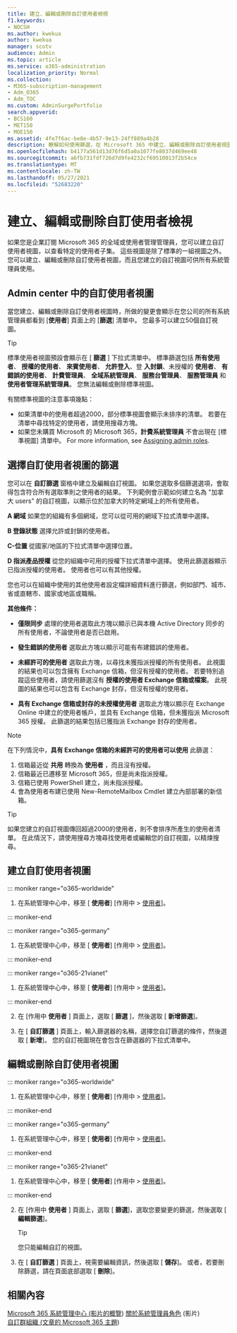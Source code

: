 ```yaml
---
title: 建立、編輯或刪除自訂使用者檢視
f1.keywords:
- NOCSH
ms.author: kwekua
author: kwekua
manager: scotv
audience: Admin
ms.topic: article
ms.service: o365-administration
localization_priority: Normal
ms.collection:
- M365-subscription-management
- Adm_O365
- Adm_TOC
ms.custom: AdminSurgePortfolio
search.appverid:
- BCS160
- MET150
- MOE150
ms.assetid: 4fe7f6ac-be8e-4b57-9e13-24ff889a4b28
description: 瞭解如何使用篩選，在 Microsoft 365 中建立、編輯或刪除自訂使用者視圖。
ms.openlocfilehash: b4177a561d13d76f6d5a0a1077fe8037d469ee48
ms.sourcegitcommit: a6fb731fdf726d7d9fe4232cf69510013f2b54ce
ms.translationtype: MT
ms.contentlocale: zh-TW
ms.lasthandoff: 05/27/2021
ms.locfileid: "52683220"
---
```

# <a name="create-edit-or-delete-a-custom-user-view"></a>建立、編輯或刪除自訂使用者檢視

如果您是企業訂閱 Microsoft 365 的全域或使用者管理管理員，您可以建立自訂使用者視圖，以查看特定的使用者子集。 這些視圖是除了標準的一組視圖之外。 您可以建立、編輯或刪除自訂使用者視圖，而且您建立的自訂視圖可供所有系統管理員使用。
  
## <a name="custom-user-views-in-the-admin-center"></a>Admin center 中的自訂使用者視圖

當您建立、編輯或刪除自訂使用者視圖時，所做的變更會顯示在您公司的所有系統管理員都看到 [**使用者**] 頁面上的 [**篩選**] 清單中。 您最多可以建立50個自訂視圖。 

> [!TIP]
>  標準使用者視圖預設會顯示在 [ **篩選** ] 下拉式清單中。 標準篩選包括 **所有使用者**、 **授權的使用者**、 **來賓使用者**、  **允許登入**、登 **入封鎖**、未授權的 **使用者**、 **有錯誤的使用者**、 **計費管理員**、 **全域系統管理員**、 **服務台管理員**、 **服務管理員** 和 **使用者管理系統管理員**。 您無法編輯或刪除標準視圖。 

有關標準視圖的注意事項幾點： 

- 如果清單中的使用者超過2000，部分標準視圖會顯示未排序的清單。 若要在清單中尋找特定的使用者，請使用搜尋方塊。 
- 如果您未購買 Microsoft 的 Microsoft 365，**計費系統管理員** 不會出現在 [標準視圖] 清單中。 For more information, see [Assigning admin roles](assign-admin-roles.md). 
  
## <a name="choose-the-filters-for-your-custom-user-view"></a>選擇自訂使用者視圖的篩選

您可以在 **自訂篩選** 窗格中建立及編輯自訂視圖。 如果您選取多個篩選選項，會取得包含符合所有選取準則之使用者的結果。 下列範例會示範如何建立名為 "加拿大 users" 的自訂視圖，以顯示位於加拿大的特定網域上的所有使用者。 

  
 **A 網域** 如果您的組織有多個網域，您可以從可用的網域下拉式清單中選擇。 
  
 **B 登錄狀態** 選擇允許或封鎖的使用者。 
  
 **C-位置** 從國家/地區的下拉式清單中選擇位置。 
  
 **D 指派產品授權** 從您的組織中可用的授權下拉式清單中選擇。 使用此篩選器顯示已指派授權的使用者。 使用者也可以有其他授權。 
  
您也可以在組織中使用的其他使用者設定檔詳細資料進行篩選，例如部門、城市、省或直轄市、國家或地區或職稱。
  
 **其他條件：**
  
- **僅限同步** 處理的使用者選取此方塊以顯示已與本機 Active Directory 同步的所有使用者，不論使用者是否已啟用。 
    
- **發生錯誤的使用者** 選取此方塊以顯示可能有布建錯誤的使用者。 
    
- **未經許可的使用者** 選取此方塊，以尋找未獲指派授權的所有使用者。 此視圖的結果也可以包含擁有 Exchange 信箱，但沒有授權的使用者。 若要特別追蹤這些使用者，請使用篩選沒有 **授權的使用者 Exchange 信箱或檔案**。 此視圖的結果也可以包含有 Exchange 封存，但沒有授權的使用者。
    
- **具有 Exchange 信箱或封存的未授權使用者** 選取此方塊以顯示在 Exchange Online 中建立的使用者帳戶，並具有 Exchange 信箱，但未獲指派 Microsoft 365 授權。 此篩選的結果包括已獲指派 Exchange 封存的使用者。 

> [!NOTE]
> 在下列情況中，**具有 Exchange 信箱的未經許可的使用者可以使用** 此篩選：
1. 信箱最近從 **共用** 轉換為 **使用者** ，而且沒有授權。
2. 信箱最近已遷移至 Microsoft 365，但是尚未指派授權。
3. 信箱已使用 PowerShell 建立，尚未指派授權。
4. 會為使用者布建已使用 New-RemoteMailbox Cmdlet 建立內部部署的新信箱。
    
> [!TIP]
> 如果您建立的自訂視圖傳回超過2000的使用者，則不會排序所產生的使用者清單。 在此情況下，請使用搜尋方塊尋找使用者或編輯您的自訂視圖，以精煉搜尋。 
  
## <a name="create-a-custom-user-view"></a>建立自訂使用者視圖

::: moniker range="o365-worldwide"

1. 在系統管理中心中，移至 [ **使用者**] [作用中 \> <a href="https://go.microsoft.com/fwlink/p/?linkid=834822" target="_blank">使用者</a>]。
  
::: moniker-end

::: moniker range="o365-germany"

1. 在系統管理中心中，移至 [ **使用者**] [作用中 \> <a href="https://go.microsoft.com/fwlink/p/?linkid=847686" target="_blank">使用者</a>]。 

::: moniker-end

::: moniker range="o365-21vianet"

1. 在系統管理中心中，移至 [ **使用者**] [作用中 \> <a href="https://go.microsoft.com/fwlink/p/?linkid=850628" target="_blank">使用者</a>]。  

::: moniker-end
    
2. 在 [作用中 **使用者** ] 頁面上，選取 [ **篩選** ]，然後選取 [ **新增篩選**]。
  
3. 在 [ **自訂篩選** ] 頁面上，輸入篩選器的名稱，選擇您自訂篩選的條件，然後選取 [ **新增**]。 您的自訂視圖現在會包含在篩選器的下拉式清單中。

## <a name="edit-or-delete-a-custom-user-view"></a>編輯或刪除自訂使用者視圖

::: moniker range="o365-worldwide"

1. 在系統管理中心中，移至 [ **使用者**] [作用中 \> <a href="https://go.microsoft.com/fwlink/p/?linkid=834822" target="_blank">使用者</a>]。

::: moniker-end

::: moniker range="o365-germany"

1. 在系統管理中心中，移至 [ **使用者**] [作用中 \> <a href="https://go.microsoft.com/fwlink/p/?linkid=847686" target="_blank">使用者</a>]。 

::: moniker-end

::: moniker range="o365-21vianet"

1. 在系統管理中心中，移至 [ **使用者**] [作用中 \> <a href="https://go.microsoft.com/fwlink/p/?linkid=850628" target="_blank">使用者</a>]。 

::: moniker-end 
    
2. 在 [作用中 **使用者** ] 頁面上，選取 [ **篩選**]，選取您要變更的篩選，然後選取 [ **編輯篩選**]。 
    
    > [!TIP]
    > 您只能編輯自訂的視圖。 
  
3. 在 [ **自訂篩選** ] 頁面上，視需要編輯資訊，然後選取 [ **儲存**]。 或者，若要刪除篩選，請在頁面底部選取 [ **刪除**]。 

## <a name="related-content"></a>相關內容

[Microsoft 365 系統管理中心 (影片的概覽](../../business-video/admin-center-overview.md)) 
[關於系統管理員角色](../add-users/about-admin-roles.md) (影片) \
[自訂群組織 (文章的 Microsoft 365 主題](../setup/customize-your-organization-theme.md)) 


     